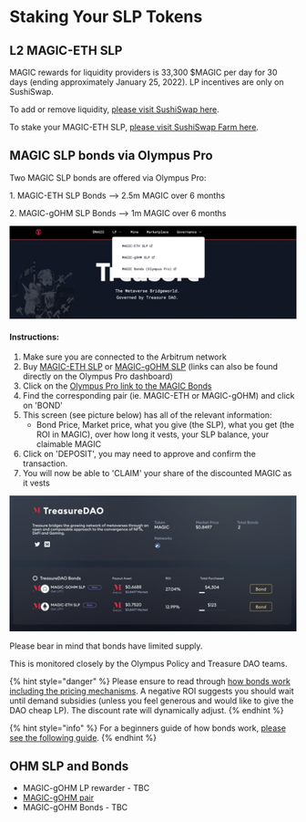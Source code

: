 # Staking Your SLP Tokens

## L2 MAGIC-ETH SLP

MAGIC rewards for liquidity providers is 33,300 $MAGIC per day for 30 days (ending approximately January 25, 2022). LP incentives are only on SushiSwap.

To add or remove liquidity, [please visit SushiSwap here](https://app.sushi.com/add/ETH/0x539bdE0d7Dbd336b79148AA742883198BBF60342).

To stake your MAGIC-ETH SLP, [please visit SushiSwap Farm here](https://app.sushi.com/farm).&#x20;

## MAGIC SLP bonds via Olympus Pro

Two MAGIC SLP bonds are offered via Olympus Pro:&#x20;

1\. MAGIC-ETH SLP Bonds --> 2.5m MAGIC over 6 months&#x20;

2\. MAGIC-gOHM SLP Bonds --> 1m MAGIC over 6 months

![](<../../.gitbook/assets/unknown (9).png>)

#### **Instructions**:&#x20;

1. Make sure you are connected to the Arbitrum network&#x20;
2. Buy [MAGIC-ETH SLP](https://app.sushi.com/add/ETH/0x539bdE0d7Dbd336b79148AA742883198BBF60342) or [MAGIC-gOHM SLP](https://app.sushi.com/add/0x539bde0d7dbd336b79148aa742883198bbf60342/0x8d9ba570d6cb60c7e3e0f31343efe75ab8e65fb1) (links can also be found directly on the Olympus Pro dashboard)
3. Click on the [Olympus Pro link to the MAGIC Bonds ](https://pro.olympusdao.finance/#/partners/TreasureDAO)
4. Find the corresponding pair (ie. MAGIC-ETH or MAGIC-gOHM) and click on 'BOND'&#x20;
5. This screen (see picture below) has all of the relevant information:
   * Bond Price, Market price, what you give (the SLP), what you get (the ROI in MAGIC), over how long it vests, your SLP balance, your claimable MAGIC&#x20;
6. Click on 'DEPOSIT', you may need to approve and confirm the transaction.
7. You will now be able to 'CLAIM' your share of the discounted MAGIC as it vests&#x20;

![](<../../.gitbook/assets/unknown (10).png>)

Please bear in mind that bonds have limited supply.&#x20;

This is monitored closely by the Olympus Policy and Treasure DAO teams.

{% hint style="danger" %}
Please ensure to read through [how bonds work including the pricing mechanisms](https://docs.olympusdao.finance/pro/olympus-pro-users/other-frequently-asked-questions#how-is-the-bond-price-discount-determined). A negative ROI suggests you should wait until demand subsidies (unless you feel generous and would like to give the DAO cheap LP). The discount rate will dynamically adjust.&#x20;
{% endhint %}

{% hint style="info" %}
For a beginners guide of how bonds work, [please see the following guide](https://olympusdao.medium.com/a-beginners-guide-to-navigating-olympus-pro-5b1a9b710075). &#x20;
{% endhint %}

## OHM SLP and Bonds

* MAGIC-gOHM LP rewarder - TBC
* [MAGIC-gOHM pair](https://arbiscan.io/address/0xac75a1a0c4933e6537eafb6af3d402f82a459389)&#x20;
* MAGIC-gOHM Bonds - TBC
